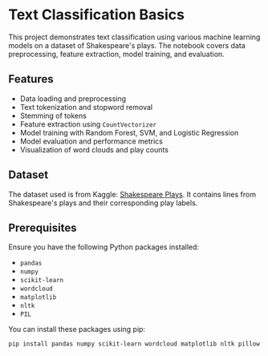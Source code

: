 # Text Classification Basics

This project demonstrates text classification using various machine learning models on a dataset of Shakespeare's plays. The notebook covers data preprocessing, feature extraction, model training, and evaluation.

## Features

- Data loading and preprocessing
- Text tokenization and stopword removal
- Stemming of tokens
- Feature extraction using `CountVectorizer`
- Model training with Random Forest, SVM, and Logistic Regression
- Model evaluation and performance metrics
- Visualization of word clouds and play counts

## Dataset

The dataset used is from Kaggle: [Shakespeare Plays](https://www.kaggle.com/datasets/kingburrito666/shakespeare-plays). It contains lines from Shakespeare's plays and their corresponding play labels.

## Prerequisites

Ensure you have the following Python packages installed:

- `pandas`
- `numpy`
- `scikit-learn`
- `wordcloud`
- `matplotlib`
- `nltk`
- `PIL`

You can install these packages using pip:

```bash
pip install pandas numpy scikit-learn wordcloud matplotlib nltk pillow
